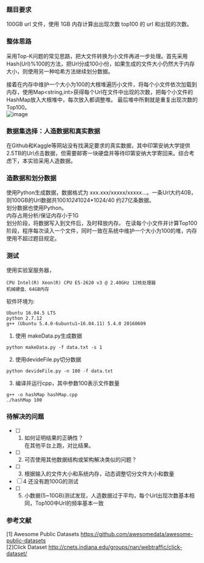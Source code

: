 ### **题目要求**</br>
100GB url 文件，使用 1GB 内存计算出出现次数 top100 的 url 和出现的次数。</br>
### **整体思路**</br>
采用Top-K问题的常见思路，把大文件转换为小文件再进一步处理。首先采用Hash(Url)%100的方法，把Url分成100小份，如果生成的文件大小仍然大于内存大小，则使用另一种哈希方法继续划分数据。</br>

接着在内存中维护一个大小为100的大根堆遍历小文件，将每个小文件依次加载到内存，使用Map<string,int>获得每个Url在文件中出现的次数，把每个小文件的HashMap放入大根堆中，每次放入都调整堆。
最后堆中所剩就是重复出现次数的Top100。</br>
![image](https://github.com/xwqjojjr/Top100Url/blob/master/Top100Url.png)
### **数据集选择：人造数据和真实数据**</br>
在Github和Kaggle等网站没有找满足要求的真实数据，其中印第安纳大学提供2.5TB的Url点击数据，但需要邮寄一块硬盘并等待印第安纳大学寄回来。综合考虑下，本实验采用人造数据。</br>
### **造数据和划分数据**</br>
使用Python生成数据，数据格式为 xxx.xxx/xxxxx/xxxxx…。一条Url大约40B，则100GB的Url数据共100*1024*1024*1024/40 约27亿条数据。</br>
划分数据也使用Python。</br>
内存占用分析/保证内存小于1G</br>
划分阶段，将数据写入到文件后，及时释放内存。
在读每个小文件并计算Top100阶段，程序每次读入一个文件，同时一致在系统中维护一个大小为100的堆，内存使用不超过题目规定。</br>
### **测试**</br>
使用实验室服务器，
```
CPU Intel(R) Xeon(R) CPU E5-2620 v3 @ 2.40GHz 12核处理器
机械硬盘、64GB内存

```
软件环境为:
```
Ubuntu 16.04.5 LTS
python 2.7.12
g++ (Ubuntu 5.4.0-6ubuntu1~16.04.11) 5.4.0 20160609
```
1. 使用 makeData.py生成数据
```
python makeData.py -f data.txt -s 1
```
2. 使用devideFile.py切分数据
```
python devideFile.py -n 100 -f data.txt
```
3. 编译并运行cpp，其中参数100表示文件数量
```
g++ -o hashMap hashMap.cpp
./hashMap 100
```
### **待解决的问题**</br>
- [ ] 1. 如何证明结果的正确性？</br>
在其他平台上跑，对比结果。
- [ ] 2. 可否使用其他数据结构或架构解决类似的问题？</br>
- [ ] 3. 根据输入的文件大小和系统内存，动态调整切分文件大小和数量</br>
- [ ] 4  还没有跑100G的测试</br>
- [ ] 5. 小数据(5~10GB)测试发现，人造数据过于平均，每个Url出现次数基本相同，Top100中Url的频率基本一致</br>


### **参考文献**</br>
[1] Awesome Public Datasets
https://github.com/awesomedata/awesome-public-datasets</br>
[2]Click Dataset
http://cnets.indiana.edu/groups/nan/webtraffic/click-dataset/</br>
